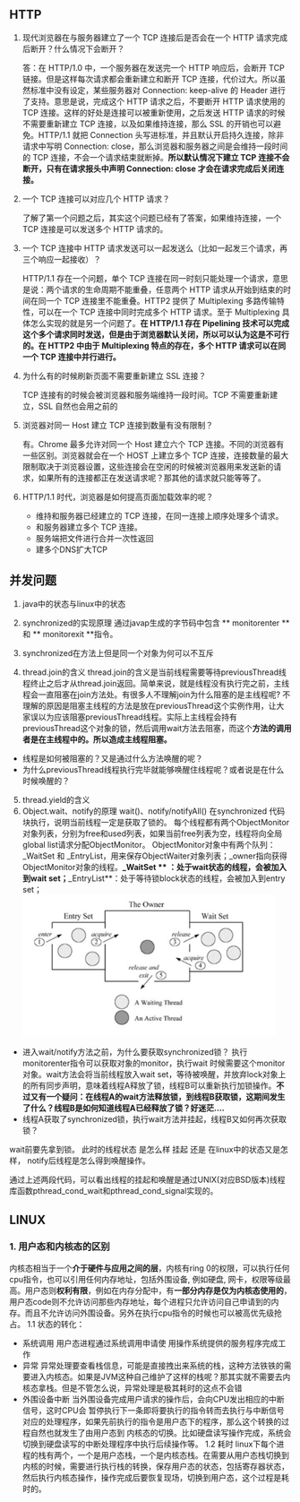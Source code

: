 ## HTTP

1. 现代浏览器在与服务器建立了一个 TCP 连接后是否会在一个 HTTP 请求完成后断开？什么情况下会断开？

   答：在 HTTP/1.0 中，一个服务器在发送完一个 HTTP 响应后，会断开 TCP 链接。但是这样每次请求都会重新建立和断开 TCP 连接，代价过大。所以虽然标准中没有设定，某些服务器对 Connection: keep-alive 的 Header 进行了支持。意思是说，完成这个 HTTP 请求之后，不要断开 HTTP 请求使用的 TCP 连接。这样的好处是连接可以被重新使用，之后发送 HTTP 请求的时候不需要重新建立 TCP 连接，以及如果维持连接，那么 SSL 的开销也可以避免。HTTP/1.1 就把 Connection 头写进标准，并且默认开启持久连接，除非请求中写明 Connection: close，那么浏览器和服务器之间是会维持一段时间的 TCP 连接，不会一个请求结束就断掉。**所以默认情况下建立 TCP 连接不会断开，只有在请求报头中声明 Connection: close 才会在请求完成后关闭连接。**

2. 一个 TCP 连接可以对应几个 HTTP 请求？

   了解了第一个问题之后，其实这个问题已经有了答案，如果维持连接，一个 TCP 连接是可以发送多个 HTTP 请求的。

3. 一个 TCP 连接中 HTTP 请求发送可以一起发送么（比如一起发三个请求，再三个响应一起接收）？

   HTTP/1.1 存在一个问题，单个 TCP 连接在同一时刻只能处理一个请求，意思是说：两个请求的生命周期不能重叠，任意两个 HTTP 请求从开始到结束的时间在同一个 TCP 连接里不能重叠。HTTP2 提供了 Multiplexing 多路传输特性，可以在一个 TCP 连接中同时完成多个 HTTP 请求。至于 Multiplexing 具体怎么实现的就是另一个问题了。**在 HTTP/1.1 存在 Pipelining 技术可以完成这个多个请求同时发送，但是由于浏览器默认关闭，所以可以认为这是不可行的。在 HTTP2 中由于 Multiplexing 特点的存在，多个 HTTP 请求可以在同一个 TCP 连接中并行进行。**

4. 为什么有的时候刷新页面不需要重新建立 SSL 连接？

   TCP 连接有的时候会被浏览器和服务端维持一段时间。TCP 不需要重新建立，SSL 自然也会用之前的

5. 浏览器对同一 Host 建立 TCP 连接到数量有没有限制？

   有。Chrome 最多允许对同一个 Host 建立六个 TCP 连接。不同的浏览器有一些区别。浏览器就会在一个 HOST 上建立多个 TCP 连接，连接数量的最大限制取决于浏览器设置，这些连接会在空闲的时候被浏览器用来发送新的请求，如果所有的连接都正在发送请求呢？那其他的请求就只能等等了。

6. HTTP/1.1 时代，浏览器是如何提高页面加载效率的呢？

   - 维持和服务器已经建立的 TCP 连接，在同一连接上顺序处理多个请求。
   - 和服务器建立多个 TCP 连接。
   - 服务端把文件进行合并一次性返回
   - 建多个DNS扩大TCP
   
   
## 并发问题
1. java中的状态与linux中的状态

2. synchronized的实现原理
通过javap生成的字节码中包含 ** monitorenter ** 和 ** monitorexit **指令。

3. synchronized在方法上但是同一个对象为何可以不互斥
4. thread.join的含义
thread.join的含义是当前线程需要等待previousThread线程终止之后才从thread.join返回。简单来说，就是线程没有执行完之前，主线程会一直阻塞在join方法处。有很多人不理解join为什么阻塞的是主线程呢? 不理解的原因是阻塞主线程的方法是放在previousThread这个实例作用，让大家误以为应该阻塞previousThread线程。实际上主线程会持有previousThread这个对象的锁，然后调用wait方法去阻塞，而这个**方法的调用者是在主线程中的。所以造成主线程阻塞。**
- 线程是如何被阻塞的？又是通过什么方法唤醒的呢？
- 为什么previousThread线程执行完毕就能够唤醒住线程呢？或者说是在什么时候唤醒的？

5. thread.yield的含义
6. Object.wait、notify的原理
    wait()、notify/notifyAll() 在synchronized 代码块执行，说明当前线程一定是获取了锁的。
    每个线程都有两个ObjectMonitor对象列表，分别为free和used列表，如果当前free列表为空，线程将向全局global list请求分配ObjectMonitor。
    ObjectMonitor对象中有两个队列：_WaitSet 和 _EntryList，用来保存ObjectWaiter对象列表；_owner指向获得ObjectMonitor对象的线程。**_WaitSet ** ：处于wait状态的线程，会被加入到wait set；**_EntryList**：处于等待锁block状态的线程，会被加入到entry set；
    <img src="asserts/image-20200330125258501.png" alt="image-20200330125258501" style="zoom:50%;" />

- 进入wait/notify方法之前，为什么要获取synchronized锁？
 执行monitorenter指令可以获取对象的monitor，执行wait 时候需要这个monitor对象。wait方法会将当前线程放入wait set，等待被唤醒，并放弃lock对象上的所有同步声明，意味着线程A释放了锁，线程B可以重新执行加锁操作。**不过又有一个疑问：在线程A的wait方法释放锁，到线程B获取锁，这期间发生了什么？线程B是如何知道线程A已经释放了锁？好迷茫....**
- 线程A获取了synchronized锁，执行wait方法并挂起，线程B又如何再次获取锁？

wait前要先拿到锁。 此时的线程状态 是怎么样 挂起 还是 在linux中的状态又是怎样， notify后线程是怎么得到唤醒操作。

通过上述两段代码，可以看出线程的挂起和唤醒是通过UNIX(对应BSD版本)线程库函数pthread_cond_wait和pthread_cond_signal实现的。

## LINUX
### 1. 用户态和内核态的区别
内核态相当于一个**介于硬件与应用之间的层**，内核有ring 0的权限，可以执行任何cpu指令，也可以引用任何内存地址，包括外围设备, 例如硬盘, 网卡，权限等级最高。用户态则**权利有限**，例如在内存分配中，有**一部分内存是仅为内核态使用的**，用户态code则不允许访问那些内存地址，每个进程只允许访问自己申请到的内存。而且不允许访问外围设备。另外在执行cpu指令的时候也可以被高优先级抢占。
1.1 状态的转化：
- 系统调用
 用户态进程通过系统调用申请使 用操作系统提供的服务程序完成工作
- 异常
 异常处理要查看栈信息，可能是直接拽出来系统的栈，这种方法铁铁的需要进入内核态。如果是JVM这种自己维护了这样的栈呢？那其实就不需要去内核态拿栈。但是不管怎么说，异常处理是极其耗时的这点不会错
- 外围设备中断
 当外围设备完成用户请求的操作后，会向CPU发出相应的中断信号，这时CPU会 暂停执行下一条即将要执行的指令转而去执行与中断信号对应的处理程序，如果先前执行的指令是用户态下的程序，那么这个转换的过程自然也就发生了由用户态到 内核态的切换。比如硬盘读写操作完成，系统会切换到硬盘读写的中断处理程序中执行后续操作等。
1.2 耗时
 linux下每个进程的栈有两个，一个是用户态栈，一个是内核态栈。在需要从用户态栈切换到内核的时候，需要进行执行栈的转换，保存用户态的状态，包括寄存器状态，然后执行内核态操作，操作完成后要恢复现场，切换到用户态，这个过程是耗时的。
